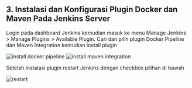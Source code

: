 ## 3. Instalasi dan Konfigurasi Plugin Docker dan Maven Pada Jenkins Server

Login pada dashboard Jenkins kemudian masuk ke menu Manage Jenkins > Manage Plugins > Available Plugin. Cari dan pilih plugin Docker Pipeline dan Maven Integration kemudian install plugin

<img src="http://nasir.id/uploads/docker-pipeline-install.jpg" alt="install docker pipeline">

<img src="http://nasir.id/uploads/maven-installation-jenkins.jpg" alt="install maven integration">

Setelah instalasi plugin restart Jenkins dengan checkbox pilihan di bawah

<img src="http://nasir.id/uploads/restart-jenkins.jpg" alt="restart">



